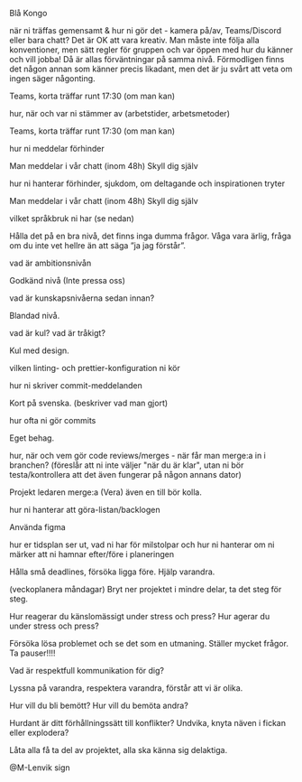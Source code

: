 Blå Kongo

när ni träffas gemensamt & hur ni gör det - kamera på/av, Teams/Discord eller bara chatt? Det är OK att vara kreativ. Man måste inte följa alla konventioner, men sätt regler för gruppen och var öppen med hur du känner och vill jobba! Då är allas förväntningar på samma nivå. Förmodligen finns det någon annan som känner precis likadant, men det är ju svårt att veta om ingen säger någonting.

Teams, korta träffar runt 17:30 (om man kan)

hur, när och var ni stämmer av (arbetstider, arbetsmetoder)

Teams, korta träffar runt 17:30 (om man kan)

hur ni meddelar förhinder

Man meddelar i vår chatt (inom 48h) Skyll dig själv

hur ni hanterar förhinder, sjukdom, om deltagande och inspirationen tryter

Man meddelar i vår chatt (inom 48h) Skyll dig själv

vilket språkbruk ni har (se nedan)

Hålla det på en bra nivå, det finns inga dumma frågor. Våga vara ärlig, fråga om du inte vet hellre än att säga ”ja jag förstår”.

vad är ambitionsnivån

Godkänd nivå (Inte pressa oss)

vad är kunskapsnivåerna sedan innan?

Blandad nivå.

vad är kul? vad är tråkigt?

Kul med design.

vilken linting- och prettier-konfiguration ni kör

hur ni skriver commit-meddelanden

Kort på svenska. (beskriver vad man gjort)

hur ofta ni gör commits

Eget behag.

hur, när och vem gör code reviews/merges - när får man merge:a in i branchen? (föreslår att ni inte väljer "när du är klar", utan ni bör testa/kontrollera att det även fungerar på någon annans dator)

Projekt ledaren merge:a (Vera) även en till bör kolla.

hur ni hanterar att göra-listan/backlogen

Använda figma

hur er tidsplan ser ut, vad ni har för milstolpar och hur ni hanterar om ni märker att ni hamnar efter/före i planeringen

Hålla små deadlines, försöka ligga före. Hjälp varandra.

(veckoplanera måndagar) Bryt ner projektet i mindre delar, ta det steg för steg.

Hur reagerar du känslomässigt under stress och press? Hur agerar du under stress och press?

Försöka lösa problemet och se det som en utmaning. Ställer mycket frågor. Ta pauser!!!!

Vad är respektfull kommunikation för dig?

Lyssna på varandra, respektera varandra, förstår att vi är olika.

Hur vill du bli bemött? Hur vill du bemöta andra?

Hurdant är ditt förhållningssätt till konflikter? Undvika, knyta näven i fickan eller explodera?

Låta alla få ta del av projektet, alla ska känna sig delaktiga.


@M-Lenvik sign